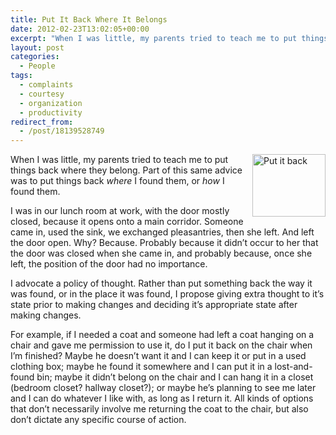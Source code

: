 ```yaml
---
title: Put It Back Where It Belongs
date: 2012-02-23T13:02:05+00:00
excerpt: "When I was little, my parents tried to teach me to put things back where they belong."
layout: post
categories:
  - People
tags:
  - complaints
  - courtesy
  - organization
  - productivity
redirect_from:
  - /post/18139528749
---
```

<img src="http://dl.dropbox.com/u/8133385/images/put-it-back.jpg" alt="Put it back" width="117" height="100" align="right" />When I was little, my parents tried to teach me to put things back where they belong. Part of this same advice was to put things back _where_ I found them, or _how_ I found them.

I was in our lunch room at work, with the door mostly closed, because it opens onto a main corridor. Someone came in, used the sink, we exchanged pleasantries, then she left. And left the door open. Why? Because. Probably because it didn’t occur to her that the door was closed when she came in, and probably because, once she left, the position of the door had no importance.

I advocate a policy of thought. Rather than put something back the way it was found, or in the place it was found, I propose giving extra thought to it’s state prior to making changes and deciding it’s appropriate state after making changes.

For example, if I needed a coat and someone had left a coat hanging on a chair and gave me permission to use it, do I put it back on the chair when I’m finished? Maybe he doesn’t want it and I can keep it or put in a used clothing box; maybe he found it somewhere and I can put it in a lost-and-found bin; maybe it didn’t belong on the chair and I can hang it in a closet (bedroom closet? hallway closet?); or maybe he’s planning to see me later and I can do whatever I like with, as long as I return it. All kinds of options that don’t necessarily involve me returning the coat to the chair, but also don’t dictate any specific course of action.